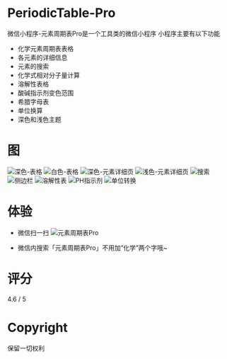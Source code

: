 # PeriodicTable-Pro
微信小程序-元素周期表Pro是一个工具类的微信小程序
小程序主要有以下功能
- 化学元素周期表表格
- 各元素的详细信息
- 元素的搜索
- 化学式相对分子量计算
- 溶解性表格
- 酸碱指示剂变色范围
- 希腊字母表
- 单位换算
- 深色和浅色主题

# 图
![深色-表格](./README/pt.png)
![白色-表格](./README/pt-w.png)
![深色-元素详细页](./README/detail-Ti-dark.jpg)
![浅色-元素详细页](./README/detail-Pb-white.jpg)
![搜索](./README/search.jpg)
![侧边栏](./README/side.jpg)
![溶解性表](./README/solu.jpg)
![PH指示剂](./README/ph.jpg)
![单位转换](./README/unitC.jpg)

# 体验
- 微信扫一扫
 ![元素周期表Pro](./README/QR.jpg)

- 微信内搜索「元素周期表Pro」不用加“化学”两个字哦~

# 评分
4.6 / 5

# Copyright
保留一切权利